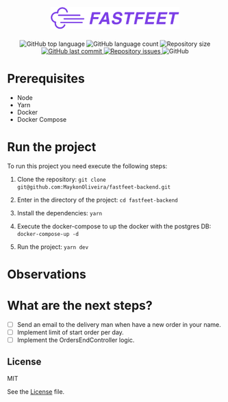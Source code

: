 <h1 align="center">
  <img alt="Fastfeet" title="Fastfeet" src="docs/images/logo.png" width="300px" />
</h1>

<p align="center">
  <img alt="GitHub top language" src="https://img.shields.io/github/languages/top/MaykonOliveira/fastfeet-backend.svg">

  <img alt="GitHub language count" src="https://img.shields.io/github/languages/count/MaykonOliveira/fastfeet-backend.svg">

  <img alt="Repository size" src="https://img.shields.io/github/repo-size/MaykonOliveira/fastfeet-backend.svg">

  <a href="https://github.com/MaykonOliveira/fastfeet-backend/commits/master">
    <img alt="GitHub last commit" src="https://img.shields.io/github/last-commit/MaykonOliveira/fastfeet-backend.svg">
  </a>

  <a href="https://github.com/MaykonOliveira/fastfeet-backend/issues">
    <img alt="Repository issues" src="https://img.shields.io/github/issues/MaykonOliveira/fastfeet-backend.svg">
  </a>

  <img alt="GitHub" src="https://img.shields.io/github/license/MaykonOliveira/fastfeet-backend.svg">
</p>

# Prerequisites

- Node
- Yarn
- Docker
- Docker Compose

# Run the project

To run this project you need execute the following steps:

1. Clone the repository: `git clone git@github.com:MaykonOliveira/fastfeet-backend.git`

2. Enter in the directory of the project: `cd fastfeet-backend`

3. Install the dependencies: `yarn`

4. Execute the docker-compose to up the docker with the postgres DB: `docker-compose-up -d`

4. Run the project: `yarn dev`

# Observations

# What are the next steps?

- [ ] Send an email to the delivery man when have a new order in your name.
- [ ] Implement limit of start order per day.
- [ ] Implement the OrdersEndController logic.

## License

MIT

See the [License](LICENSE.md) file.
